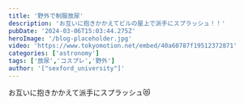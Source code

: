 ```yaml
---
title: '野外で制服放尿'
description: 'お互いに抱きかかえてビルの屋上で派手にスプラッシュ！！'
pubDate: '2024-03-06T15:03:44.275Z'
heroImage: '/blog-placeholder.jpg'
video: 'https://www.tokyomotion.net/embed/40a60787f19512372871'
categories: ['astronomy']
tags: ['放尿','コスプレ','野外']
author: '["sexford_university"]'
---
```


お互いに抱きかかえて派手にスプラッシュ😻





